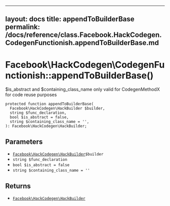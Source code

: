 
***

layout: docs
title: appendToBuilderBase
permalink: /docs/reference/class.Facebook.HackCodegen.CodegenFunctionish.appendToBuilderBase.md
---







# Facebook\\HackCodegen\\CodegenFunctionish::appendToBuilderBase()




$is_abstract and $containing_class_name
only valid for CodegenMethodX for code reuse purposes




``` Hack
protected function appendToBuilderBase(
  Facebook\HackCodegen\HackBuilder $builder,
  string $func_declaration,
  bool $is_abstract = false,
  string $containing_class_name = '',
): Facebook\HackCodegen\HackBuilder;
```




## Parameters




- [` Facebook\HackCodegen\HackBuilder `](<class.Facebook.HackCodegen.HackBuilder.md>)`` $builder ``
- ` string $func_declaration `
- ` bool $is_abstract = false `
- ` string $containing_class_name = '' `




## Returns




+ [` Facebook\HackCodegen\HackBuilder `](<class.Facebook.HackCodegen.HackBuilder.md>)